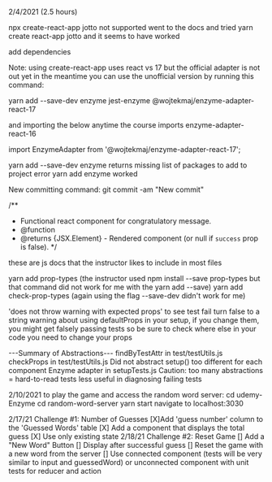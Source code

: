 2/4/2021 (2.5 hours)

npx create-react-app jotto not supported
went to the docs and tried 
  yarn create react-app jotto and it seems to have worked

add dependencies

Note: using create-react-app uses react vs 17 but the official adapter is not out yet
in the meantime you can use the unofficial version by running this command:

yarn add --save-dev enzyme jest-enzyme @wojtekmaj/enzyme-adapter-react-17

and importing the below anytime the course imports enzyme-adapter-react-16

import EnzymeAdapter from '@wojtekmaj/enzyme-adapter-react-17';

yarn add --save-dev enzyme returns missing list of packages to add to project error
yarn add enzyme worked 

New committing command: git commit -am "New commit"

/** 
 * Functional react component for congratulatory message.
 * @function
 * @returns {JSX.Element} - Rendered component (or null if `success` prop is false).
 */

 these are js docs that the instructor likes to include in most files

 yarn add prop-types (the instructor used npm install --save prop-types but that command did not work for me with the yarn add --save)
 yarn add check-prop-types (again using the flag --save-dev didn't work for me)

 'does not throw warning with expected props' to see test fail turn false to a string
 warning about using defaultProps in your setup, if you change them, you might get falsely passing tests so be sure to check where else in your code you need to change your props

 ---Summary of Abstractions---
 findByTestAttr in test/testUtils.js
 checkProps in test/testUtils.js
 Did not abstract setup()
  too different for each component
Enzyme adapter in setupTests.js
Caution: too many abstractions = hard-to-read tests
  less useful in diagnosing failing tests

  2/10/2021
  to play the game and access the random word server:
  cd udemy-Enzyme
  cd random-word-server
  yarn start
  navigate to localhost:3030

  2/17/21
  Challenge #1: Number of Guesses
    [X]Add 'guess number' column to the 'Guessed Words' table
    [X] Add a component that displays the total guess
    [X] Use only existing state
  2/18/21
  Challenge #2: Reset Game
    [] Add a "New Word" Button
    [] Display after successful guess
    [] Reset the game with a new word from the server
    [] Use connected component (tests will be very similar to input and guessedWord)
      or unconnected component with unit tests for reducer and action
